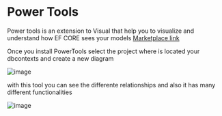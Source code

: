 # Power Tools

Power tools is an extension to Visual that help you to visualize and understand how EF CORE sees your models [Marketplace link](https://marketplace.visualstudio.com/items?itemName=ErikEJ.EFCorePowerTools)


Once you install PowerTools select the project where is located your dbcontexts and create a new diagram

![image](https://user-images.githubusercontent.com/53051438/196278181-9a42337c-87ac-40e2-900a-4723d3f76328.png)


with this tool you can see the differente relationships and also it has many different functionalities

![image](https://user-images.githubusercontent.com/53051438/196278465-a47a7b52-3ce8-4778-8479-a4f0c532ae8f.png)
